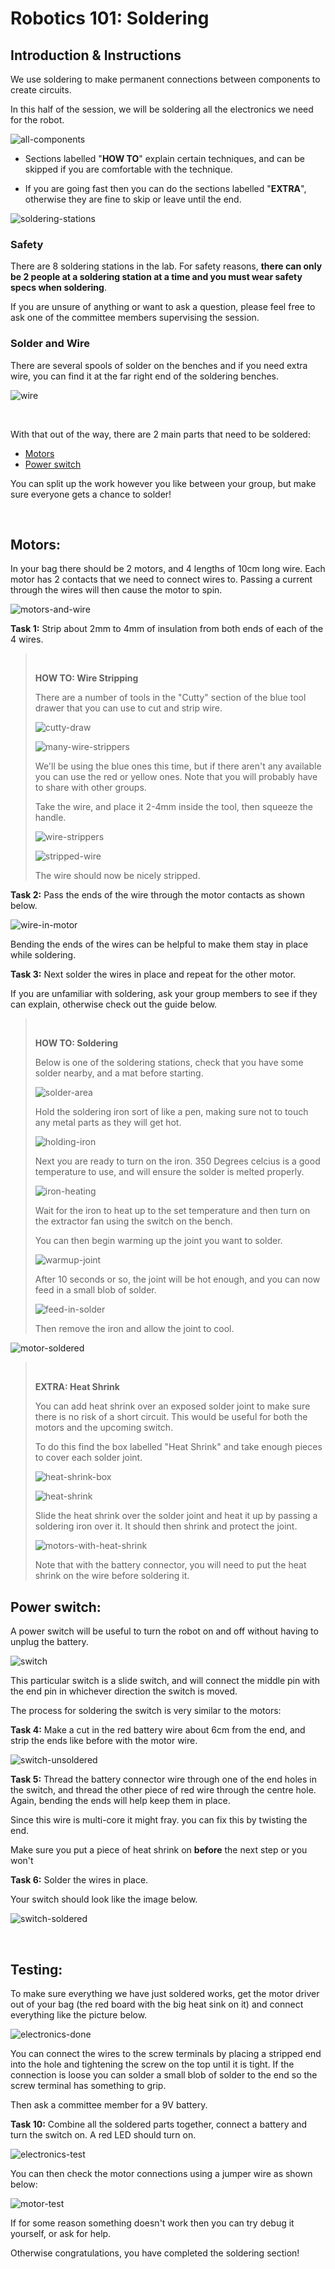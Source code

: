 # Robotics 101: Soldering

## Introduction & Instructions

We use soldering to make permanent connections between components to create circuits.

In this half of the session, we will be soldering all the electronics we need for the robot.

![all-components](/2023/Images/all-components.jpg)

* Sections labelled "**HOW TO**" explain certain techniques, and can be skipped if you are comfortable with the technique.

* If you are going fast then you can do the sections labelled "**EXTRA**", otherwise they are fine to skip or leave until the end.

![soldering-stations](/2023/Images/soldering-stations.JPG)

### Safety

There are 8 soldering stations in the lab. For safety reasons, **there can only be 2 people at a soldering station at a time and you must wear safety specs when soldering**.

If you are unsure of anything or want to ask a question, please feel free to ask one of the committee members supervising the session.

### Solder and Wire

There are several spools of solder on the benches and if you need extra wire, you can find it at the far right end of the soldering benches.

![wire](/2023/Images/wire.JPG)

<br>

With that out of the way, there are 2 main parts that need to be soldered:
* [Motors](#motors)
* [Power switch](#power-switch)

You can split up the work however you like between your group, but make sure everyone gets a chance to solder!

<br>

## Motors:

In your bag there should be 2 motors, and 4 lengths of 10cm long wire. Each motor has 2 contacts that we need to connect wires to. Passing a current through the wires will then cause the motor to spin.

![motors-and-wire](/2023/Images/motors-and-wire.JPG)

**Task 1:** Strip about 2mm to 4mm of insulation from both ends of each of the 4 wires.



><br>
>
>**HOW TO: Wire Stripping**
>
>There are a number of tools in the "Cutty" section of the blue tool drawer that you can use to cut and strip wire.
>
>![cutty-draw](/2023/Images/cutty-draw.JPG)
>
>![many-wire-strippers](/2023/Images/many-wire-strippers.jpg)
>
>We'll be using the blue ones this time, but if there aren't any available you can use the red or yellow ones. Note that you will probably have to share with other groups.
>
>Take the wire, and place it 2-4mm inside the tool, then squeeze the handle.
>
>![wire-strippers](/2023/Images/wire-strippers.jpg)
>
>![stripped-wire](/2023/Images/stripped-wire.JPG)
>
>The wire should now be nicely stripped.
><br>



**Task 2:** Pass the ends of the wire through the motor contacts as shown below.

![wire-in-motor](/2023/Images/wire-in-motor.JPG)

Bending the ends of the wires can be helpful to make them stay in place while soldering. 


**Task 3:** Next solder the wires in place and repeat for the other motor.

If you are unfamiliar with soldering, ask your group members to see if they can explain, otherwise check out the guide below.

><br>
>
>**HOW TO: Soldering**
>
>Below is one of the soldering stations, check that you have some solder nearby, and a mat before starting.
>
>![solder-area](/2023/Images/soldering-area.jpg)
>
>Hold the soldering iron sort of like a pen, making sure not to touch any metal parts as they will get hot.
>
>![holding-iron](/2023/Images/holding-iron.jpg)
>
>Next you are ready to turn on the iron. 350 Degrees celcius is a good temperature to use, and will ensure the solder is melted properly.
>
>![iron-heating](/2023/Images/iron-heating.jpg)
>
>Wait for the iron to heat up to the set temperature and then turn on the extractor fan using the switch on the bench.
>
>You can then begin warming up the joint you want to solder.
>
>![warmup-joint](/2023/Images/warmup-joint.jpg)
>
>After 10 seconds or so, the joint will be hot enough, and you can now feed in a small blob of solder.
>
>![feed-in-solder](/2023/Images/feed-in-solder.jpg)
>
>Then remove the iron and allow the joint to cool.
><br>

![motor-soldered](/2023/Images/motor-soldered.JPG)

><br>
>
>**EXTRA: Heat Shrink**
>
>You can add heat shrink over an exposed solder joint to make sure there is no risk of a short circuit. This would be useful for both the motors and the upcoming switch.
>
>To do this find the box labelled "Heat Shrink" and take enough pieces to cover each solder joint.
>
>![heat-shrink-box](/2023/Images/heat-shrink-box.JPG)
>
>![heat-shrink](/2023/Images/heat-shrink.JPG)
>
>Slide the heat shrink over the solder joint and heat it up by passing a soldering iron over it. It should then shrink and protect the joint.
>
>![motors-with-heat-shrink](/2023/Images/motors-with-heat-shrink.JPG)
>
>Note that with the battery connector, you will need to put the heat shrink on the wire before soldering it.
><br>

## Power switch:

A power switch will be useful to turn the robot on and off without having to unplug the battery.

![switch](/2023/Images/switch.jpg)

This particular switch is a slide switch, and will connect the middle pin with the end pin in whichever direction the switch is moved.

The process for soldering the switch is very similar to the motors:

**Task 4:** Make a cut in the red battery wire about 6cm from the end, and strip the ends like before with the motor wire.

![switch-unsoldered](/2023/Images/switch-unsoldered.JPG)

**Task 5:** Thread the battery connector wire through one of the end holes in the switch, and thread the other piece of red wire through the centre hole. Again, bending the ends will help keep them in place.

Since this wire is multi-core it might fray. you can fix this by twisting the end.

Make sure you put a piece of heat shrink on **before** the next step or you won't

**Task 6:** Solder the wires in place.

Your switch should look like the image below.

![switch-soldered](/2023/Images/switch-soldered.JPG)

<br>

## Testing:

To make sure everything we have just soldered works, get the motor driver out of your bag (the red board with the big heat sink on it) and connect everything like the picture below.

![electronics-done](/2023/Images/electronics-done.jpg)

You can connect the wires to the screw terminals by placing a stripped end into the hole and tightening the screw on the top until it is tight. If the connection is loose you can solder a small blob of solder to the end so the screw terminal has something to grip.

Then ask a committee member for a 9V battery.

**Task 10:** Combine all the soldered parts together, connect a battery and turn the switch on. A red LED should turn on.

![electronics-test](/2023//Images/electronics-test.jpg)

You can then check the motor connections using a jumper wire as shown below:

![motor-test](/2023//Images/motor-test.jpg)

If for some reason something doesn't work then you can try debug it yourself, or ask for help.

Otherwise congratulations, you have completed the soldering section!